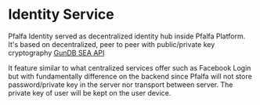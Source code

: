# Identity Service

Pfalfa Identity served as decentralized identity hub inside Pfalfa Platform. It's based on decentralized, peer to peer with public/private key cryptography [GunDB SEA API](https://gun.eco/docs/SEA)

It feature similar to what centralized services offer such as Facebook Login but with fundamentally difference on the backend since Pfalfa will not store password/private key in the server nor transport between server. The private key of user will be kept on the user device.